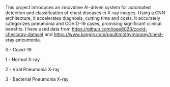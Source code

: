 This project introduces an innovative AI-driven system for automated detection and classification of chest diseases in X-ray images. Using a CNN architecture, it accelerates diagnosis, cutting time and costs. It accurately categorizes pneumonia and COVID-19 cases, promising significant clinical benefits.
I have used data from https://github.com/ieee8023/covid-chestxray-dataset and https://www.kaggle.com/paultimothymooney/chest-xray-pneumonia.

0 - Covid-19

1 - Normal X-ray

2 - Viral Pneumonia X-ray

3 - Bacterial Pneumonia X-ray
